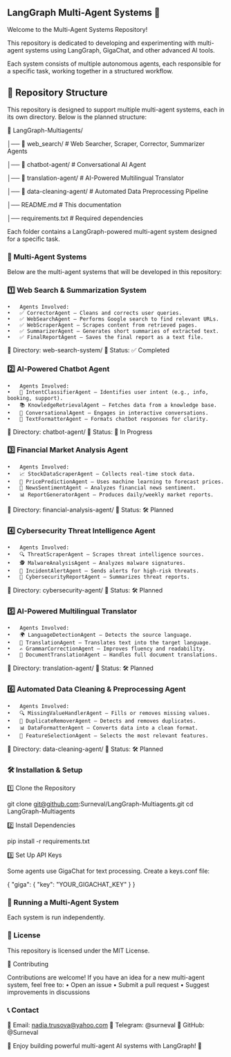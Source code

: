 ## LangGraph Multi-Agent Systems 🚀

Welcome to the Multi-Agent Systems Repository!

This repository is dedicated to developing and experimenting with multi-agent systems using LangGraph, GigaChat, and other advanced AI tools.

Each system consists of multiple autonomous agents, each responsible for a specific task, working together in a structured workflow.

## 📌 Repository Structure

This repository is designed to support multiple multi-agent systems, each in its own directory. Below is the planned structure:

📂 LangGraph-Multiagents/

│── 📂 web_search/        # Web Searcher, Scraper, Corrector, Summarizer Agents

│── 📂 chatbot-agent/            # Conversational AI Agent

│── 📂 translation-agent/        # AI-Powered Multilingual Translator

│── 📂 data-cleaning-agent/      # Automated Data Preprocessing Pipeline

│── README.md                    # This documentation

│── requirements.txt              # Required dependencies

Each folder contains a LangGraph-powered multi-agent system designed for a specific task.

### 🚀 Multi-Agent Systems

Below are the multi-agent systems that will be developed in this repository:

### 1️⃣ Web Search & Summarization System
	•	Agents Involved:
	•	✅ CorrectorAgent – Cleans and corrects user queries.
	•	✅ WebSearchAgent – Performs Google search to find relevant URLs.
	•	✅ WebScraperAgent – Scrapes content from retrieved pages.
	•	✅ SummarizerAgent – Generates short summaries of extracted text.
	•	✅ FinalReportAgent – Saves the final report as a text file.

📂 Directory: web-search-system/
📜 Status: ✅ Completed

### 2️⃣ AI-Powered Chatbot Agent
	•	Agents Involved:
	•	🤖 IntentClassifierAgent – Identifies user intent (e.g., info, booking, support).
	•	📚 KnowledgeRetrievalAgent – Fetches data from a knowledge base.
	•	💬 ConversationalAgent – Engages in interactive conversations.
	•	📝 TextFormatterAgent – Formats chatbot responses for clarity.

📂 Directory: chatbot-agent/
📜 Status: 🚧 In Progress

### 3️⃣ Financial Market Analysis Agent
	•	Agents Involved:
	•	📈 StockDataScraperAgent – Collects real-time stock data.
	•	🤖 PricePredictionAgent – Uses machine learning to forecast prices.
	•	📰 NewsSentimentAgent – Analyzes financial news sentiment.
	•	📊 ReportGeneratorAgent – Produces daily/weekly market reports.

📂 Directory: financial-analysis-agent/
📜 Status: 🛠 Planned

### 4️⃣ Cybersecurity Threat Intelligence Agent
	•	Agents Involved:
	•	🔍 ThreatScraperAgent – Scrapes threat intelligence sources.
	•	🕵️ MalwareAnalysisAgent – Analyzes malware signatures.
	•	🚨 IncidentAlertAgent – Sends alerts for high-risk threats.
	•	📄 CybersecurityReportAgent – Summarizes threat reports.

📂 Directory: cybersecurity-agent/
📜 Status: 🛠 Planned

### 5️⃣ AI-Powered Multilingual Translator
	•	Agents Involved:
	•	🌍 LanguageDetectionAgent – Detects the source language.
	•	🔄 TranslationAgent – Translates text into the target language.
	•	✍️ GrammarCorrectionAgent – Improves fluency and readability.
	•	📄 DocumentTranslationAgent – Handles full document translations.

📂 Directory: translation-agent/
📜 Status: 🛠 Planned

### 6️⃣ Automated Data Cleaning & Preprocessing Agent
	•	Agents Involved:
	•	🔍 MissingValueHandlerAgent – Fills or removes missing values.
	•	🧼 DuplicateRemoverAgent – Detects and removes duplicates.
	•	📊 DataFormatterAgent – Converts data into a clean format.
	•	📑 FeatureSelectionAgent – Selects the most relevant features.

📂 Directory: data-cleaning-agent/
📜 Status: 🛠 Planned

### 🛠️ Installation & Setup

1️⃣ Clone the Repository

git clone git@github.com:Surneval/LangGraph-Multiagents.git
cd LangGraph-Multiagents

2️⃣ Install Dependencies

pip install -r requirements.txt

3️⃣ Set Up API Keys

Some agents use GigaChat for text processing. Create a keys.conf file:

{
  "giga": {
    "key": "YOUR_GIGACHAT_KEY"
  }
}

### 🚀 Running a Multi-Agent System

Each system is run independently.


### 📜 License

This repository is licensed under the MIT License.

🙌 Contributing

Contributions are welcome! If you have an idea for a new multi-agent system, feel free to:
	•	Open an issue
	•	Submit a pull request
	•	Suggest improvements in discussions

### 📞 Contact

📧 Email: nadia.trusova@yahoo.com
💬 Telegram: @surneval
🐙 GitHub: @Surneval

🚀 Enjoy building powerful multi-agent AI systems with LangGraph! 🚀
